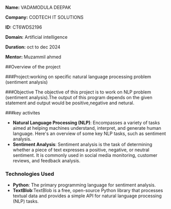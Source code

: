 **Name:** VADAMODULA DEEPAK

**Company:** CODTECH IT SOLUTIONS

**ID:** CT6WDS2196

**Domain:** Artificial intelligence

**Duration:** oct to dec 2024

**Mentor:** Muzammil ahmed

##Overview of the project

###Project:working on specific natural language processing problem (sentiment analysis)

###Objective
The objective of this project is to work on NLP problem (sentiment analysis).The output of this program depends on the given statement and output would be positive,negative and netural.

###key activites
- **Natural Language Processing (NLP)**: Encompasses a variety of tasks aimed at helping machines understand, interpret, and generate human language. Here's an overview of some key NLP tasks, such as sentiment analysis.
- **Sentiment Analysis**:
Sentiment analysis is the task of determining whether a piece of text expresses a positive, negative, or neutral sentiment. It is commonly used in social media monitoring, customer reviews, and feedback analysis.
### Technologies Used
- **Python**: The primary programming language for sentiment analysis.
- **TextBlob**:TextBlob is a free, open-source Python library that processes textual data and provides a simple API for natural language processing (NLP) tasks.
